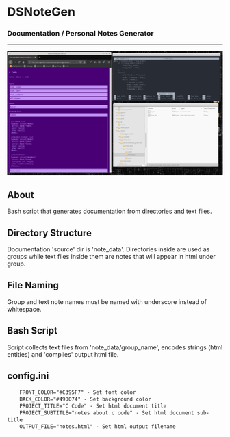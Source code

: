 # DSNoteGen

### Documentation / Personal Notes Generator

---

![alt text](dsnotegen.png "scr")


## About

Bash script that generates documentation from directories and text files.

## Directory Structure

Documentation 'source' dir is 'note_data'. Directories inside are
used as groups while text files inside them are notes that will appear
in html under group. 

## File Naming

Group and text note names must be named with underscore instead of whitespace.

## Bash Script

Script collects text files from 'note_data/group_name', encodes strings (html entities)
and 'compiles' output html file.

## config.ini
		FRONT_COLOR="#C395F7" - Set font color
		BACK_COLOR="#490074" - Set background color
		PROJECT_TITLE="C Code" - Set html document title
		PROJECT_SUBTITLE="notes about c code" - Set html document sub-title
		OUTPUT_FILE="notes.html" - Set html output filename
